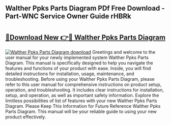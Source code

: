 ## Walther Ppks Parts Diagram PDf Free Download - Part-WNC Service Owner Guide rHBRk

# <h2><a href="http://dfq2s3v.blite.top/?on=Walther+Ppks+Parts+Diagram">🔗Download New 👉🔴 Walther Ppks Parts Diagram</a></h2>

[![Walther Ppks Parts Diagram download](https://i.imgur.com/lujVjoI.png)](http://dfq2s3v.blite.top/?on=Walther+Ppks+Parts+Diagram)
Greetings and welcome to the user manual for your newly implemented system Walther Ppks Parts Diagram. This manual is specifically designed to help you navigate the features and functions of your product with ease. Inside, you will find detailed instructions for installation, usage, maintenance, and troubleshooting. Before using your Walther Ppks Parts Diagram, please refer to this user manual for comprehensive instructions on product setup, operation, and troubleshooting. It includes clear instructions for installation, setup, and operation, as well as important safety information. Explore the limitless possibilities of list of features with your new Walther Ppks Parts Diagram. Please Keep This Information for Future Reference Walther Ppks Parts Diagram. This manual will be your reliable guide to using your new product effectively.
